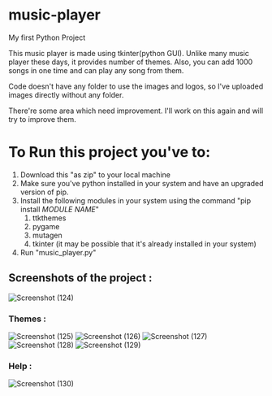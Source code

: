 # music-player
My first Python Project

This music player is made using tkinter(python GUI).
Unlike many music player these days, it provides number of themes.
Also, you can add 1000 songs in one time and can play any song from them.

Code doesn't have any folder to use the images and logos, so I've uploaded images directly without any folder. 

There're some area which need improvement. I'll work on this again and will try to improve them. 

# To Run this project you've to:
1. Download this "as zip" to your local machine
2. Make sure you've python installed in your system and have an upgraded version of pip.
3. Install the following modules in your system using the command "pip install *MODULE NAME*"
    1. ttkthemes
    2. pygame
    3. mutagen
    4. tkinter (it may be possible that it's already installed in your system)
4. Run "music_player.py"


## Screenshots of the project :

![Screenshot (124)](https://user-images.githubusercontent.com/61161878/84368423-30a8e880-abf3-11ea-82f2-cb09b98ef5b7.png)

### Themes :

![Screenshot (125)](https://user-images.githubusercontent.com/61161878/84368737-972e0680-abf3-11ea-8845-f8f5dc5361f5.png)
![Screenshot (126)](https://user-images.githubusercontent.com/61161878/84368749-9ac18d80-abf3-11ea-9263-fe5de9d5b764.png)
![Screenshot (127)](https://user-images.githubusercontent.com/61161878/84368763-9f864180-abf3-11ea-8417-20eaf1d29b29.png)
![Screenshot (128)](https://user-images.githubusercontent.com/61161878/84368801-a8771300-abf3-11ea-904b-fb4fba8dc25c.png)
![Screenshot (129)](https://user-images.githubusercontent.com/61161878/84368809-ac0a9a00-abf3-11ea-87b7-f1d5451e8d69.png)

### Help :

![Screenshot (130)](https://user-images.githubusercontent.com/61161878/84369111-01df4200-abf4-11ea-9af3-41cd063ff28d.png)

